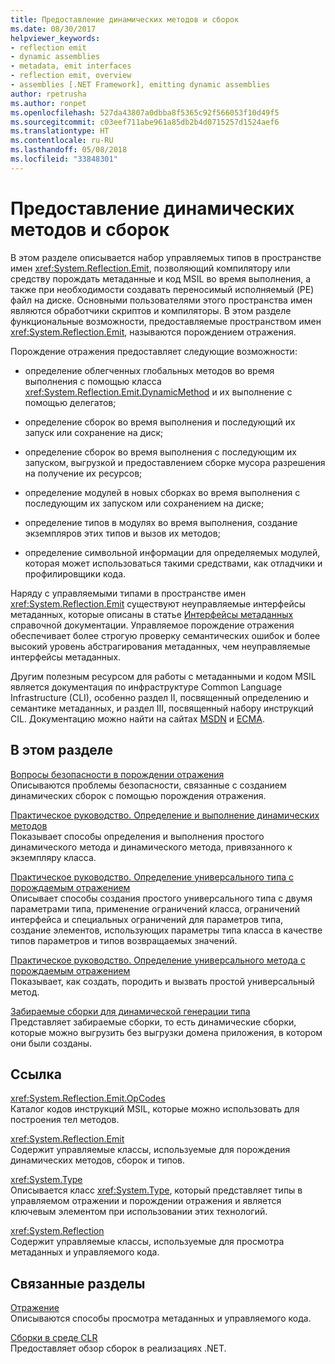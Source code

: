 ```yaml
---
title: Предоставление динамических методов и сборок
ms.date: 08/30/2017
helpviewer_keywords:
- reflection emit
- dynamic assemblies
- metadata, emit interfaces
- reflection emit, overview
- assemblies [.NET Framework], emitting dynamic assemblies
author: rpetrusha
ms.author: ronpet
ms.openlocfilehash: 527da43807a0dbba8f5365c92f566053f10d49f5
ms.sourcegitcommit: c03eef711abe961a85db2b4d0715257d1524aef6
ms.translationtype: HT
ms.contentlocale: ru-RU
ms.lasthandoff: 05/08/2018
ms.locfileid: "33848301"
---
```

# <a name="emitting-dynamic-methods-and-assemblies"></a>Предоставление динамических методов и сборок
В этом разделе описывается набор управляемых типов в пространстве имен <xref:System.Reflection.Emit>, позволяющий компилятору или средству порождать метаданные и код MSIL во время выполнения, а также при необходимости создавать переносимый исполняемый (PE) файл на диске. Основными пользователями этого пространства имен являются обработчики скриптов и компиляторы. В этом разделе функциональные возможности, предоставляемые пространством имен <xref:System.Reflection.Emit>, называются порождением отражения.  
  
 Порождение отражения предоставляет следующие возможности:  
  
-   определение облегченных глобальных методов во время выполнения с помощью класса <xref:System.Reflection.Emit.DynamicMethod> и их выполнение с помощью делегатов;  
  
-   определение сборок во время выполнения и последующий их запуск или сохранение на диск;  
  
-   определение сборок во время выполнения с последующим их запуском, выгрузкой и предоставлением сборке мусора разрешения на получение их ресурсов;  
  
-   определение модулей в новых сборках во время выполнения с последующим их запуском или сохранением на диске;  
  
-   определение типов в модулях во время выполнения, создание экземпляров этих типов и вызов их методов;  
  
-   определение символьной информации для определяемых модулей, которая может использоваться такими средствами, как отладчики и профилировщики кода.  
  
 Наряду с управляемыми типами в пространстве имен <xref:System.Reflection.Emit> существуют неуправляемые интерфейсы метаданных, которые описаны в статье [Интерфейсы метаданных](../../../docs/framework/unmanaged-api/metadata/metadata-interfaces.md) справочной документации. Управляемое порождение отражения обеспечивает более строгую проверку семантических ошибок и более высокий уровень абстрагирования метаданных, чем неуправляемые интерфейсы метаданных.  
  
 Другим полезным ресурсом для работы с метаданными и кодом MSIL является документация по инфраструктуре Common Language Infrastructure (CLI), особенно раздел II, посвященный определению и семантике метаданных, и раздел III, посвященный набору инструкций CIL. Документацию можно найти на сайтах [MSDN](http://go.microsoft.com/fwlink/?LinkID=65555) и [ECMA](http://go.microsoft.com/fwlink/?LinkId=116487).  
  
## <a name="in-this-section"></a>В этом разделе
  
[Вопросы безопасности в порождении отражения](../../../docs/framework/reflection-and-codedom/security-issues-in-reflection-emit.md)  
Описываются проблемы безопасности, связанные с созданием динамических сборок с помощью порождения отражения.  

[Практическое руководство. Определение и выполнение динамических методов](how-to-define-and-execute-dynamic-methods.md)   
Показывает способы определения и выполнения простого динамического метода и динамического метода, привязанного к экземпляру класса.

[Практическое руководство. Определение универсального типа с порождаемым отражением](how-to-define-a-generic-type-with-reflection-emit.md)   
Описывает способы создания простого универсального типа с двумя параметрами типа, применение ограничений класса, ограничений интерфейса и специальных ограничений для параметров типа, создание элементов, использующих параметры типа класса в качестве типов параметров и типов возвращаемых значений.

[Практическое руководство. Определение универсального метода с порождаемым отражением](how-to-define-a-generic-method-with-reflection-emit.md)   
Показывает, как создать, породить и вызвать простой универсальный метод.

[Забираемые сборки для динамической генерации типа](collectible-assemblies.md)   
Представляет забираемые сборки, то есть динамические сборки, которые можно выгрузить без выгрузки домена приложения, в котором они были созданы.
  
## <a name="reference"></a>Ссылка  
 <xref:System.Reflection.Emit.OpCodes>  
 Каталог кодов инструкций MSIL, которые можно использовать для построения тел методов.  
  
 <xref:System.Reflection.Emit>  
 Содержит управляемые классы, используемые для порождения динамических методов, сборок и типов.  
  
 <xref:System.Type>  
 Описывается класс <xref:System.Type>, который представляет типы в управляемом отражении и порождении отражения и является ключевым элементом при использовании этих технологий.  
  
 <xref:System.Reflection>  
 Содержит управляемые классы, используемые для просмотра метаданных и управляемого кода.  
  
## <a name="related-sections"></a>Связанные разделы  
 [Отражение](../../../docs/framework/reflection-and-codedom/reflection.md)  
 Описываются способы просмотра метаданных и управляемого кода.  
  
 [Сборки в среде CLR](../../../docs/framework/app-domains/assemblies-in-the-common-language-runtime.md)  
 Предоставляет обзор сборок в реализациях .NET.
